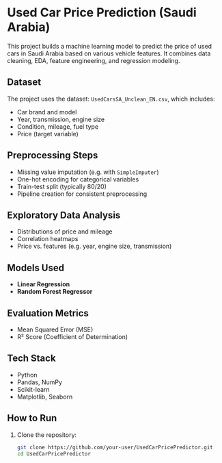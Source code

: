 # Used Car Price Prediction (Saudi Arabia)

This project builds a machine learning model to predict the price of used cars in Saudi Arabia based on various vehicle features. It combines data cleaning, EDA, feature engineering, and regression modeling.

##  Dataset

The project uses the dataset: `UsedCarsSA_Unclean_EN.csv`, which includes:
- Car brand and model
- Year, transmission, engine size
- Condition, mileage, fuel type
- Price (target variable)

##  Preprocessing Steps

- Missing value imputation (e.g. with `SimpleImputer`)
- One-hot encoding for categorical variables
- Train-test split (typically 80/20)
- Pipeline creation for consistent preprocessing

## Exploratory Data Analysis

- Distributions of price and mileage
- Correlation heatmaps
- Price vs. features (e.g. year, engine size, transmission)

##  Models Used

- **Linear Regression**
- **Random Forest Regressor**

##  Evaluation Metrics

- Mean Squared Error (MSE)
- R² Score (Coefficient of Determination)

##  Tech Stack

- Python
- Pandas, NumPy
- Scikit-learn
- Matplotlib, Seaborn

##  How to Run

1. Clone the repository:
   ```bash
   git clone https://github.com/your-user/UsedCarPricePredictor.git
   cd UsedCarPricePredictor
